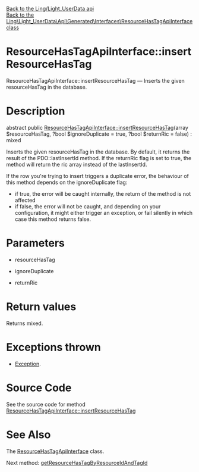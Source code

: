 [Back to the Ling/Light_UserData api](https://github.com/lingtalfi/Light_UserData/blob/master/doc/api/Ling/Light_UserData.md)<br>
[Back to the Ling\Light_UserData\Api\Generated\Interfaces\ResourceHasTagApiInterface class](https://github.com/lingtalfi/Light_UserData/blob/master/doc/api/Ling/Light_UserData/Api/Generated/Interfaces/ResourceHasTagApiInterface.md)


ResourceHasTagApiInterface::insertResourceHasTag
================



ResourceHasTagApiInterface::insertResourceHasTag — Inserts the given resourceHasTag in the database.




Description
================


abstract public [ResourceHasTagApiInterface::insertResourceHasTag](https://github.com/lingtalfi/Light_UserData/blob/master/doc/api/Ling/Light_UserData/Api/Generated/Interfaces/ResourceHasTagApiInterface/insertResourceHasTag.md)(array $resourceHasTag, ?bool $ignoreDuplicate = true, ?bool $returnRic = false) : mixed




Inserts the given resourceHasTag in the database.
By default, it returns the result of the PDO::lastInsertId method.
If the returnRic flag is set to true, the method will return the ric array instead of the lastInsertId.


If the row you're trying to insert triggers a duplicate error, the behaviour of this method depends on
the ignoreDuplicate flag:
- if true, the error will be caught internally, the return of the method is not affected
- if false, the error will not be caught, and depending on your configuration, it might either
         trigger an exception, or fail silently in which case this method returns false.




Parameters
================


- resourceHasTag

    

- ignoreDuplicate

    

- returnRic

    


Return values
================

Returns mixed.


Exceptions thrown
================

- [Exception](http://php.net/manual/en/class.exception.php).&nbsp;







Source Code
===========
See the source code for method [ResourceHasTagApiInterface::insertResourceHasTag](https://github.com/lingtalfi/Light_UserData/blob/master/Api/Generated/Interfaces/ResourceHasTagApiInterface.php#L34-L34)


See Also
================

The [ResourceHasTagApiInterface](https://github.com/lingtalfi/Light_UserData/blob/master/doc/api/Ling/Light_UserData/Api/Generated/Interfaces/ResourceHasTagApiInterface.md) class.

Next method: [getResourceHasTagByResourceIdAndTagId](https://github.com/lingtalfi/Light_UserData/blob/master/doc/api/Ling/Light_UserData/Api/Generated/Interfaces/ResourceHasTagApiInterface/getResourceHasTagByResourceIdAndTagId.md)<br>

